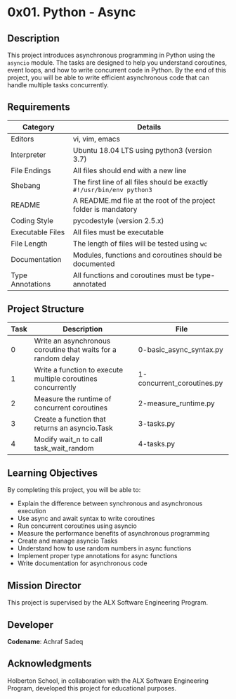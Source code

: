 # 0x01. Python - Async

## Description

This project introduces asynchronous programming in Python using the `asyncio` module. The tasks are designed to help you understand coroutines, event loops, and how to write concurrent code in Python. By the end of this project, you will be able to write efficient asynchronous code that can handle multiple tasks concurrently.

## Requirements

| Category | Details |
|----------|---------|
| Editors | vi, vim, emacs |
| Interpreter | Ubuntu 18.04 LTS using python3 (version 3.7) |
| File Endings | All files should end with a new line |
| Shebang | The first line of all files should be exactly `#!/usr/bin/env python3` |
| README | A README.md file at the root of the project folder is mandatory |
| Coding Style | pycodestyle (version 2.5.x) |
| Executable Files | All files must be executable |
| File Length | The length of files will be tested using `wc` |
| Documentation | Modules, functions and coroutines should be documented |
| Type Annotations | All functions and coroutines must be type-annotated |

## Project Structure

| Task | Description | File |
|------|-------------|------|
| 0 | Write an asynchronous coroutine that waits for a random delay | 0-basic_async_syntax.py |
| 1 | Write a function to execute multiple coroutines concurrently | 1-concurrent_coroutines.py |
| 2 | Measure the runtime of concurrent coroutines | 2-measure_runtime.py |
| 3 | Create a function that returns an asyncio.Task | 3-tasks.py |
| 4 | Modify wait_n to call task_wait_random | 4-tasks.py |

## Learning Objectives

By completing this project, you will be able to:

* Explain the difference between synchronous and asynchronous execution
* Use async and await syntax to write coroutines
* Run concurrent coroutines using asyncio
* Measure the performance benefits of asynchronous programming
* Create and manage asyncio Tasks
* Understand how to use random numbers in async functions
* Implement proper type annotations for async functions
* Write documentation for asynchronous code

## Mission Director
This project is supervised by the ALX Software Engineering Program.

## Developer
**Codename**: Achraf Sadeq

## Acknowledgments
Holberton School, in collaboration with the ALX Software Engineering Program, developed this project for educational purposes.
